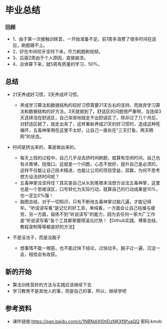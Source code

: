 # 毕业总结

### 回顾

+ 1、由于第一次接触训练营，一开始准备不足，前1周多浪费了很多时间在适应，刷题跟不上。
+ 2、好在中间咬牙坚持下来，尽力刷题刷视频。
+ 3、后面2周由于个人原因，直接崩溃。
+ 4、总体算下来，就5周有质量的学习，50%。 

## 总结

+ 21天养成好习惯，3天养成坏习惯。
  + 养成学习算法和数据结构的较好习惯需要21天左右的坚持，而放弃学习算法和数据结构的好方法，3天就做到了。舒适区的问题很严重啊，当连续3天选择泡在舒适区，自己渐渐地就走不出舒适区了。除非过了几个月后，对舒适区腻了，就走出来了，这样重新养成21天的好习惯时，造成这种死循环，五毒神掌用在这里不太好，让自己一直处在“三天打鱼，两天晒网”的状态。

+ 时间是挤出来的，事是做出来的。
  + 每天上班的过程中，自己几乎没去挤时间刷题，就算有空闲时间，自己也有点畏惧，找借口。这就是一个问题，心态不放好，提升自己是必须的，这样不仅能让自己技术精进，也能让公司的项目受益，双赢，为何不思考想方设法挤时间呢？
  + 五毒神掌没坚持住？其实是自己从头到尾根本没想方设法五毒神掌，这里也是一个思维误区，口号转化为实际行动，就算自己的行动成果是10%，也一定比0%强！
  + 脑图总结，对于一切知识，只有不断地五毒神掌过脑几遍，才能记得牢。“听说读写看”是记忆的好工具，单纯看，一方面会让自己枯燥与疲劳，另一方面，锻炼不到“听说读写”的能力，因为去任何一家大厂工作是“听说读写看”各个工具都掌握得滚瓜烂熟！【Github实践、博客总结、教程录制等等都是好的方法】

+ 不是没法子，而是没脑子
  + 想事情不能一根筋，也不能过快下结论，过快动手。脑子过一遍，沉淀一会，相信会有收获。

## 新的开始

+ 算法训练营好的方法与实践应该继续下去
+ 学习教育不是其他人的事，而是自己的事，所以，继续学吧

 ## 参考资料

+ 课件链接:https://pan.baidu.com/s/1NBNdjXI0tjDzNKXf8fvaQQ  密码:kmxb

